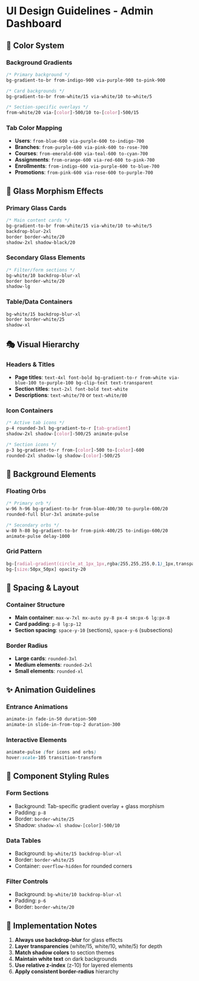 # UI Design Guidelines - Admin Dashboard

## 🎨 Color System

### Background Gradients
```css
/* Primary background */
bg-gradient-to-br from-indigo-900 via-purple-900 to-pink-900

/* Card backgrounds */
bg-gradient-to-br from-white/15 via-white/10 to-white/5

/* Section-specific overlays */
from-white/20 via-[color]-500/10 to-[color]-500/15
```

### Tab Color Mapping
- **Users**: `from-blue-600 via-purple-600 to-indigo-700`
- **Branches**: `from-purple-600 via-pink-600 to-rose-700`
- **Courses**: `from-emerald-600 via-teal-600 to-cyan-700`
- **Assignments**: `from-orange-600 via-red-600 to-pink-700`
- **Enrollments**: `from-indigo-600 via-purple-600 to-blue-700`
- **Promotions**: `from-pink-600 via-rose-600 to-purple-700`

## 🌟 Glass Morphism Effects

### Primary Glass Cards
```css
/* Main content cards */
bg-gradient-to-br from-white/15 via-white/10 to-white/5
backdrop-blur-2xl
border border-white/20
shadow-2xl shadow-black/20
```

### Secondary Glass Elements
```css
/* Filter/form sections */
bg-white/10 backdrop-blur-xl
border border-white/20
shadow-lg
```

### Table/Data Containers
```css
bg-white/15 backdrop-blur-xl
border border-white/25
shadow-xl
```

## 🎭 Visual Hierarchy

### Headers & Titles
- **Page titles**: `text-4xl font-bold bg-gradient-to-r from-white via-blue-100 to-purple-100 bg-clip-text text-transparent`
- **Section titles**: `text-2xl font-bold text-white`
- **Descriptions**: `text-white/70` or `text-white/80`

### Icon Containers
```css
/* Active tab icons */
p-4 rounded-3xl bg-gradient-to-r [tab-gradient]
shadow-2xl shadow-[color]-500/25 animate-pulse

/* Section icons */
p-3 bg-gradient-to-r from-[color]-500 to-[color]-600
rounded-2xl shadow-lg shadow-[color]-500/25
```

## 🌈 Background Elements

### Floating Orbs
```css
/* Primary orb */
w-96 h-96 bg-gradient-to-br from-blue-400/30 to-purple-600/20
rounded-full blur-3xl animate-pulse

/* Secondary orbs */
w-80 h-80 bg-gradient-to-br from-pink-400/25 to-indigo-600/20
animate-pulse delay-1000
```

### Grid Pattern
```css
bg-[radial-gradient(circle_at_1px_1px,rgba(255,255,255,0.1)_1px,transparent_0)]
bg-[size:50px_50px] opacity-20
```

## 📏 Spacing & Layout

### Container Structure
- **Main container**: `max-w-7xl mx-auto py-8 px-4 sm:px-6 lg:px-8`
- **Card padding**: `p-8 lg:p-12`
- **Section spacing**: `space-y-10` (sections), `space-y-6` (subsections)

### Border Radius
- **Large cards**: `rounded-3xl`
- **Medium elements**: `rounded-2xl`
- **Small elements**: `rounded-xl`

## ✨ Animation Guidelines

### Entrance Animations
```css
animate-in fade-in-50 duration-500
animate-in slide-in-from-top-2 duration-300
```

### Interactive Elements
```css
animate-pulse (for icons and orbs)
hover:scale-105 transition-transform
```

## 🎯 Component Styling Rules

### Form Sections
- Background: Tab-specific gradient overlay + glass morphism
- Padding: `p-8`
- Border: `border-white/25`
- Shadow: `shadow-xl shadow-[color]-500/10`

### Data Tables
- Background: `bg-white/15 backdrop-blur-xl`
- Border: `border-white/25`
- Container: `overflow-hidden` for rounded corners

### Filter Controls
- Background: `bg-white/10 backdrop-blur-xl`
- Padding: `p-6`
- Border: `border-white/20`

## 🚀 Implementation Notes

1. **Always use backdrop-blur** for glass effects
2. **Layer transparencies** (white/15, white/10, white/5) for depth
3. **Match shadow colors** to section themes
4. **Maintain white text** on dark backgrounds
5. **Use relative z-index** (z-10) for layered elements
6. **Apply consistent border-radius** hierarchy